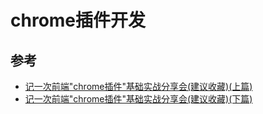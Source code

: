 # chrome插件开发





## 参考

- [记一次前端"chrome插件"基础实战分享会(建议收藏)(上篇)](https://segmentfault.com/a/1190000039097887)
- [记一次前端"chrome插件"基础实战分享会(建议收藏)(下篇)](https://segmentfault.com/a/1190000039106904)